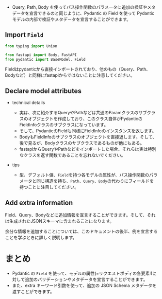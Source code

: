 - Query, Path, Body を使ってパス操作関数のパラメータに追加の検証やメタデータを宣言できるのと同じように、Pydantic の Field を使って Pydantic モデルの内部で検証やメタデータを宣言することができます。

## Import `Field`

```python
from typing import Union

from fastapi import Body, FastAPI
from pydantic import BaseModel, Field
```

Fieldはpydanticから直接インポートされており、他のもの（Query、Path、Bodyなど）と同様にfastapiからではないことに注意してください。

## Declare model attributes

- technical details

  - 実は、次に紹介するQueryやPathなどは共通のParamクラスのサブクラスのオブジェクトを作成しており、このクラス自体がPydanticのFieldInfoクラスのサブクラスになっています。
  - そして、PydanticのFieldも同様にFieldInfoのインスタンスを返します。
  - BodyもFieldInfoのサブクラスのオブジェクトを直接返します。そして、後で見るが、Bodyクラスのサブクラスであるものが他にもある。
  - fastapiからQueryやPathなどをインポートした場合、それらは実は特別なクラスを返す関数であることを忘れないでください。

- tips
  - 型、デフォルト値、`Field`を持つ各モデルの属性が、パス操作関数のパラメータと同じ構造を持ち、`Path`、`Query`、`Body`の代わりにフィールドを持つことに注目してください。

## Add extra information

Field、Query、Bodyなどに追加情報を宣言することができます。そして、それは生成されたJSONスキーマに含まれることになります。

余分な情報を追加することについては、このドキュメントの後半、例を宣言することを学ぶときに詳しく説明します。

# まとめ

- Pydantic の `Field` を使って、モデルの属性(=リクエストボディの各要素!)に対して追加のバリデーションやメタデータを宣言することができます。
- また、extra キーワード引数を使って、追加の JSON Schema メタデータを渡すことができます。
